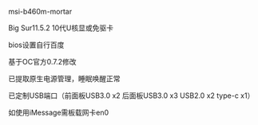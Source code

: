 msi-b460m-mortar

Big Sur11.5.2    10代U核显或免驱卡

bios设置自行百度

基于OC官方0.7.2修改

已提取原生电源管理，睡眠唤醒正常

已定制USB端口（前面板USB3.0 x2  后面板USB3.0 x3  USB2.0 x2  type-c x1）

如使用iMessage需板载网卡en0
